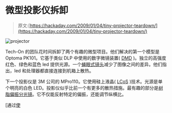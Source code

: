 # 微型投影仪拆卸

> 原文:[https://hackaday.com/2009/01/04/tiny-projector-teardown/](https://hackaday.com/2009/01/04/tiny-projector-teardown/)

![projector](../Images/ec389d485dc3007eb8bbdd166b9de899.png "projector")

Tech-On 的团队花时间拆卸了两个有趣的微型项目。他们解决的第一个模型是 Optoma PK101。它基于类似 DLP 中使用的数字微镜装置( [DMD](http://en.wikipedia.org/wiki/Digital_Micromirror_Device "Digital micromirror device - Wikipedia, the free encyclopedia") )。独立的高强度红色、绿色和蓝色 led 提供光源。一个[蝇眼式镜头](http://techon.nikkeibp.co.jp/english/NEWS_EN/20081226/163392/ "[Ultra-small Projectors Teardown] Fly-eye Lens Commands Attention [Part 2] -- Tech-On!")减少了图像之间的差异。他们指出，led 和处理器都直接连接到机箱上散热。

下一个投影仪是 3M 公司的 MPro110。它使用硅上液晶( [LCoS](http://en.wikipedia.org/wiki/Lcos "Liquid crystal on silicon - Wikipedia, the free encyclopedia") )技术。光源是单个明亮的白色 LED。投影仪似乎比前一个有更多的散热措施。最有趣的部分是[树脂偏振分光镜](http://techon.nikkeibp.co.jp/english/NEWS_EN/20081226/163395/ "[Ultra-small Projectors Teardown] Resin PBS Integrates Multiple Functions [Part 4] -- Tech-On!")。它不仅能反射特定的偏振，还能调节纵横比。

[通过[使](http://blog.makezine.com/archive/2008/12/inside_the_pocket_dlp_pico_projecto.html "Inside the pocket DLP Pico Projectors")